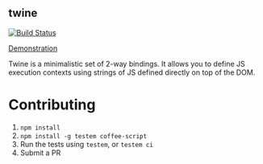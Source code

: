 twine
-----

[![Build Status](https://secure.travis-ci.org/Shopify/twine.png)](http://travis-ci.org/Shopify/twine)

[Demonstration](http://shopify.github.io/twine/)

Twine is a minimalistic set of 2-way bindings.  It allows you to define JS execution contexts using strings of JS defined directly on top of the DOM.

Contributing
============

1. `npm install`
2. `npm install -g testem coffee-script`
3. Run the tests using `testem`, or `testem ci`
4. Submit a PR
